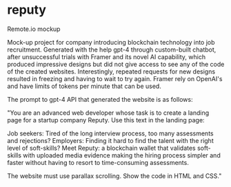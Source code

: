 # reputy
Remote.io mockup

Mock-up project for company introducing blockchain technology into job recruitment. 
Generated with the help gpt-4 through custom-built chatbot, after unsuccessful trials with Framer and its novel AI capability, which produced impressive designs but did not give access to see any of the code of the created websites. Interestingly, repeated requests for new designs resulted in freezing and having to wait to try again. Framer rely on OpenAI's and have limits of tokens per minute that can be used. 

The prompt to gpt-4 API that generated the website is as follows:

"You are an advanced web developer whose task is to create a landing page for a startup company Reputy. Use this text in the landing page:

Job seekers: Tired of the long interview process, too many assessments and rejections?
Employers: Finding it hard to find the talent with the right level of soft-skills?
Meet Reputy: a blockchain wallet that validates soft-skills with uploaded media evidence making the hiring process simpler and faster without having to resort to time-consuming assessments. 

The website must use parallax scrolling. Show the code in HTML and CSS."
